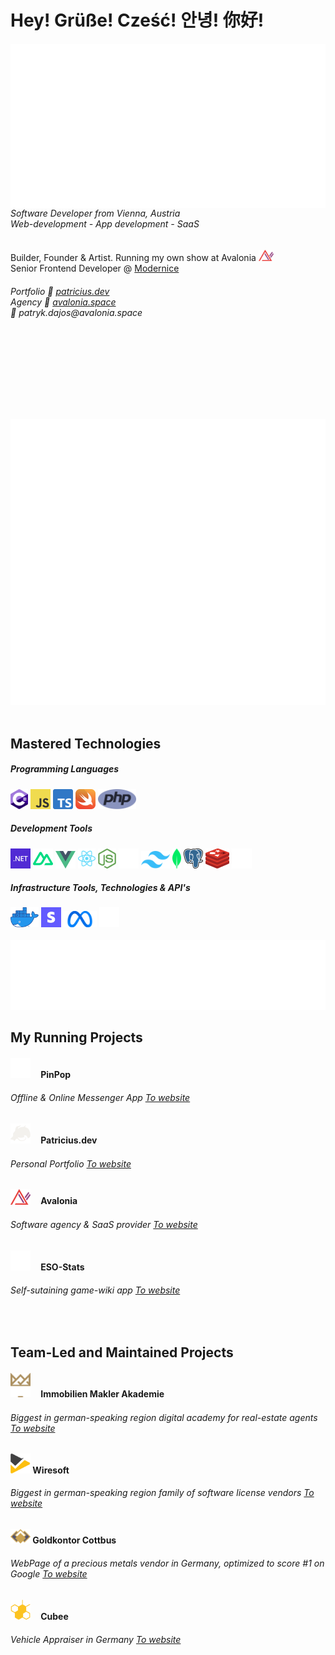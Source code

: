 # Hey! Grüße! Cześć! 안녕! 你好!
<div>
    <img align="left" src="/github-metrics.svg"/>
    <div align="left">
        <h6>
            Software Developer from Vienna, Austria<br/>
            Web-development - App development - SaaS
        </h6>
            </span>Builder, Founder & Artist. Running my own show at Avalonia <img width="24px" src="/avalonia_icon.png"/><span><br/>
            <span>Senior Frontend Developer @ <a href="https://modernice.design">Modernice</a></span>
        <h6>
            Portfolio 🐉 <a href="https://patricius.dev">patricius.dev</a><br/>
            Agency 🔺 <a href="https://avalonia.space">avalonia.space</a><br/>
            💌 patryk.dajos@avalonia.space
        </h6><br/><br/><br/><br/>
    </div>
</div>
            
<br/><br/>

<div>
    <img align="left" src="/metrics.plugin.achievements.compact.svg"/><br/>
    <img src="/metrics.plugin.isocalendar.svg"/>
</div>

<br/>

## Mastered Technologies
<div align="left">
    <div>
        <h5>Programming Languages</h5>
        <span>
            <img height="32px" src="/icons/csharp/csharp.svg"/> <img height="32px" src="/icons/js/js.svg"/> <img height="32px" src="/icons/ts/ts.svg"/> <img height="32px" src="/icons/swift/swift.svg"/> <img height="32px" src="/icons/php/php.svg"/>
        </span>
    </div>
    <div>
        <h5>Development Tools</h5>
        <span>
            <img height="32px" src="/icons/dotnet.png"/> <img height="32px" src="/icons/nuxtjs/nuxtjs.svg"/> <img height="28px" src="/icons/vuejs/vuejs.svg"/> <img height="32px" src="/icons/reactjs/reactjs.svg"/> <img height="32px" src="/icons/nodejs/nodejs.svg"/> <img height="32px" src="/icons/symfony.svg"/> <img height="28px" src="/icons/tailwind/tailwind.svg"/> <img height="32px" src="/icons/mongodb/mongodb.svg"/> <img height="32px" src="/icons/postgresql/postgresql.svg"/> 
            <img height="32px" src="/icons/redis/redis.svg"/> <img height="32px" src="/icons/prisma.svg"/>
        </span>
    </div>
    <div>
        <h5>Infrastructure Tools, Technologies & API's</h5>
        <span>
            <img height="32px" src="/icons/docker/docker.webp"/> <img height="32px" src="/icons/stripe/stripe.jpeg"/> <img height="26px" src="/icons/meta/meta.svg"/> <img height="32px" src="/icons/openai.svg"/>
        </span>
    </div>
</div>
<br/>

<img src="/metrics.plugin.languages.svg"/>

<br/>

## My Running Projects

<div>
    <h4><img width="32px" src="/pinpop.png"/> ㅤPinPop</h4>
    <h6>Offline & Online Messenger App <a href="https://pinpop.app">To website</a></h6>
</div>

<div>
    <h4><img width="32px" src="/icons/patriciusdev.png"/>ㅤ Patricius.dev</h4>
    <h6>Personal Portfolio <a href="https://patricius.dev">To website</a></h6>
</div>

<div>
    <h4><img width="32px" src="/avalonia_icon.png"/>ㅤ Avalonia</h4>
    <h6>Software agency & SaaS provider <a href="https://avalonia.space">To website</a></h6>
</div>

<div>
    <h4><img width="32px" src="/eso-stats.png"/>ㅤ ESO-Stats</h4>
    <h6>Self-sutaining game-wiki app <a href="https://eso-stats.pro">To website</a></h6>
</div>

<br/>

## Team-Led and Maintained Projects

<div>
    <h4><img width="32px" src="/immobilien-makler-akademie.svg"/>ㅤ Immobilien Makler Akademie</h4>
    <h6>Biggest in german-speaking region digital academy for real-estate agents <a href="https://immobilien-makler-akademie.com">To website</a></h6>
</div>

<div>
    <h4><img width="32px" src="/wiresoft.png"/> Wiresoft</h4>
    <h6>Biggest in german-speaking region family of software license vendors <a href="https://www.wiresoft.com">To website</a></h6>
</div>

<div>
    <h4><img width="32px" src="/gkc.png"/> Goldkontor Cottbus</h4>
    <h6>WebPage of a precious metals vendor in Germany, optimized to score #1 on Google <a href="https://www.goldkontor-cottbus.de">To website</a></h6>
</div>

<div>
    <h4><img width="32px" src="/cubee.png"/> ㅤCubee</h4>
    <h6>Vehicle Appraiser in Germany <a href="https://cubee.expert">To website</a></h6>
</div>

